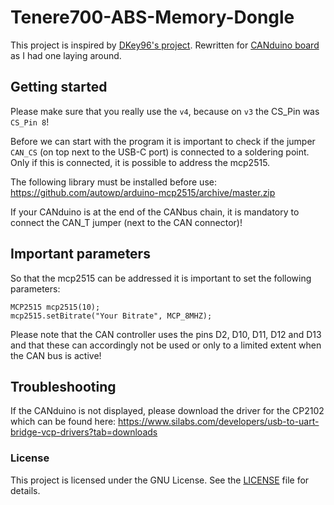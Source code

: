 # Tenere700-ABS-Memory-Dongle
This project is inspired by [DKey96's project](https://github.com/DKey96/T7-ABS-Dongle).
Rewritten for [CANduino board](https://www.tindie.com/products/massivegroup/canduino-v4-atmega328p-with-can-bus/) as I had one laying around.

## Getting started

Please make sure that you really use the `v4`, because on `v3` the CS_Pin was `CS_Pin 8`!

Before we can start with the program it is important to check if the jumper `CAN_CS` (on top next to the USB-C port) is connected to a soldering point. Only if this is connected, it is possible to address the mcp2515.

The following library must be installed before use: https://github.com/autowp/arduino-mcp2515/archive/master.zip

If your CANduino is at the end of the CANbus chain, it is mandatory to connect the CAN_T jumper (next to the CAN connector)!

## Important parameters

So that the mcp2515 can be addressed it is important to set the following parameters:
```
MCP2515 mcp2515(10);
mcp2515.setBitrate("Your Bitrate", MCP_8MHZ);
```

Please note that the CAN controller uses the pins D2, D10, D11, D12 and D13 and that these can accordingly not be used or only to a limited extent when the CAN bus is active!

## Troubleshooting

If the CANduino is not displayed, please download the driver for the CP2102 which can be found here: https://www.silabs.com/developers/usb-to-uart-bridge-vcp-drivers?tab=downloads


### License
This project is licensed under the GNU License. See the [LICENSE](LICENSE) file for details.